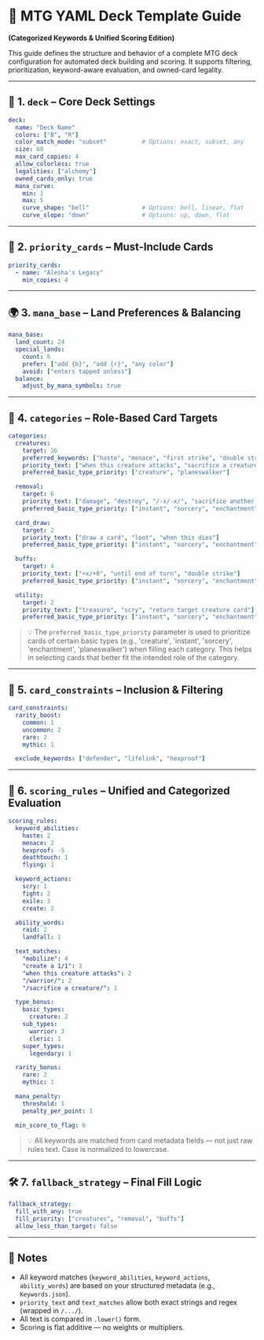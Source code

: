 # 🧾 MTG YAML Deck Template Guide

**(Categorized Keywords & Unified Scoring Edition)**

This guide defines the structure and behavior of a complete MTG deck configuration for automated deck building and scoring. It supports filtering, prioritization, keyword-aware evaluation, and owned-card legality.

---

## 🔷 1. `deck` – Core Deck Settings

```yaml
deck:
  name: "Deck Name"
  colors: ["B", "R"]
  color_match_mode: "subset"          # Options: exact, subset, any
  size: 60
  max_card_copies: 4
  allow_colorless: true
  legalities: ["alchemy"]
  owned_cards_only: true
  mana_curve:
    min: 1
    max: 5
    curve_shape: "bell"               # Options: bell, linear, flat
    curve_slope: "down"               # Options: up, down, flat
```

---

## 🧩 2. `priority_cards` – Must-Include Cards

```yaml
priority_cards:
  - name: "Alesha's Legacy"
    min_copies: 4
```

---

## 🌍 3. `mana_base` – Land Preferences & Balancing

```yaml
mana_base:
  land_count: 24
  special_lands:
    count: 6
    prefer: ["add {b}", "add {r}", "any color"]
    avoid: ["enters tapped unless"]
  balance:
    adjust_by_mana_symbols: true
```

---

## 🧠 4. `categories` – Role-Based Card Targets

```yaml
categories:
  creatures:
    target: 26
    preferred_keywords: ["haste", "menace", "first strike", "double strike"]
    priority_text: ["when this creature attacks", "sacrifice a creature", "/strike/"]
    preferred_basic_type_priority: ["creature", "planeswalker"]

  removal:
    target: 6
    priority_text: ["damage", "destroy", "/-x/-x/", "sacrifice another creature"]
    preferred_basic_type_priority: ["instant", "sorcery", "enchantment"]

  card_draw:
    target: 2
    priority_text: ["draw a card", "loot", "when this dies"]
    preferred_basic_type_priority: ["instant", "sorcery", "enchantment", "creature"]

  buffs:
    target: 4
    priority_text: ["+x/+0", "until end of turn", "double strike"]
    preferred_basic_type_priority: ["instant", "sorcery", "enchantment", "creature"]

  utility:
    target: 2
    priority_text: ["treasure", "scry", "return target creature card"]
    preferred_basic_type_priority: ["instant", "sorcery", "enchantment", "creature"]
```

> 💡 The `preferred_basic_type_priority` parameter is used to prioritize cards of certain basic types (e.g., 'creature', 'instant', 'sorcery', 'enchantment', 'planeswalker') when filling each category. This helps in selecting cards that better fit the intended role of the category.

---

## 🚫 5. `card_constraints` – Inclusion & Filtering

```yaml
card_constraints:
  rarity_boost:
    common: 1
    uncommon: 2
    rare: 2
    mythic: 1

  exclude_keywords: ["defender", "lifelink", "hexproof"]
```

---

## 🎯 6. `scoring_rules` – Unified and Categorized Evaluation

```yaml
scoring_rules:
  keyword_abilities:
    haste: 2
    menace: 2
    hexproof: -5
    deathtouch: 1
    flying: 1

  keyword_actions:
    scry: 1
    fight: 2
    exile: 3
    create: 2

  ability_words:
    raid: 2
    landfall: 1

  text_matches:
    "mobilize": 4
    "create a 1/1": 3
    "when this creature attacks": 2
    "/warrior/": 2
    "/sacrifice a creature/": 1

  type_bonus:
    basic_types:
      creature: 2
    sub_types:
      warrior: 3
      cleric: 1
    super_types:
      legendary: 1

  rarity_bonus:
    rare: 2
    mythic: 1

  mana_penalty:
    threshold: 5
    penalty_per_point: 1

  min_score_to_flag: 6
```

> 💡 All keywords are matched from card metadata fields — not just raw rules text. Case is normalized to lowercase.

---

## 🛠 7. `fallback_strategy` – Final Fill Logic

```yaml
fallback_strategy:
  fill_with_any: true
  fill_priority: ["creatures", "removal", "buffs"]
  allow_less_than_target: false
```

---

## 📌 Notes

* All keyword matches (`keyword_abilities`, `keyword_actions`, `ability_words`) are based on your structured metadata (e.g., `Keywords.json`).
* `priority_text` and `text_matches` allow both exact strings and regex (wrapped in `/.../`).
* All text is compared in `.lower()` form.
* Scoring is flat additive — no weights or multipliers.
